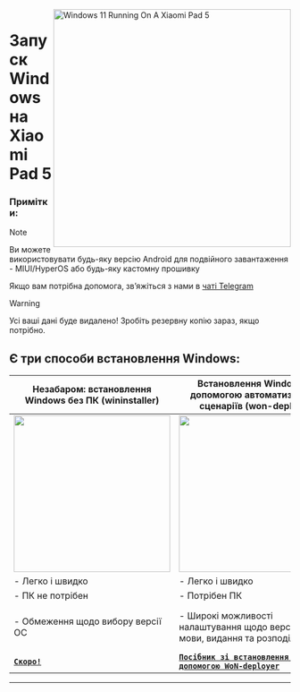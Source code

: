 <img align="right" src="https://raw.githubusercontent.com/erdilS/Port-Windows-11-Xiaomi-Pad-5/main/nabu.png" width="425" alt="Windows 11 Running On A Xiaomi Pad 5">

# Запуск Windows на Xiaomi Pad 5

### Примітки:
> [!NOTE]
> Ви можете використовувати будь-яку версію Android для подвійного завантаження - MIUI/HyperOS або будь-яку кастомну прошивку
>
> Якщо вам потрібна допомога, зв’яжіться з нами в [чаті Telegram](https://t.me/nabuwoa)


> [!WARNING]
> Усі ваші дані буде видалено! Зробіть резервну копію зараз, якщо потрібно.
>

## Є три способи встановлення Windows:
| **Незабаром: встановлення Windows без ПК (wininstaller)**                                                                        | **Встановлення Windows за допомогою автоматизованих сценаріїв (won-deployer)**                                                 | **Встановлення Windows вручну самостійно**                                                                          |
|----------------------------------------------------------------------------------------------------------------|----------------------------------------------------------------------------------------------------------------|----------------------------------------------------------------------------------------------------------------|
| <a href="nopc-en.md"><img src="Link" width="280"></a> | <a href="won-deployer-install-en.md"><img src="Link" width="280"></a> | <a href="1-partition-en.md"><img src="Link" width="200"></a> |
| - Легко і швидко | - Легко і швидко | - Важче і довше |
| - ПК не потрібен | - Потрібен ПК | - Потрібен ПК |
| - Обмеження щодо вибору версії ОС | - Широкі можливості налаштування щодо версії ОС, мови, видання та розподілу пам’яті | - Широкі можливості налаштування щодо версії ОС, мови, видання та розподілу пам’яті |
| [**`Скоро!`**](selection.md) | [**```Посібник зі встановлення за допомогою WoN-deployer```**](won-deployer-install-uk.md) | [**`Посібник зі встановлення вручну`**](1-partition-uk.md) |

---
